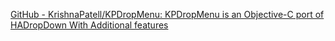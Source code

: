 
[GitHub - KrishnaPatell/KPDropMenu: KPDropMenu is an Objective-C port of HADropDown With Additional features](https://github.com/KrishnaPatell/KPDropMenu)
